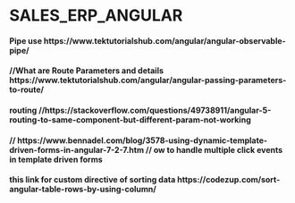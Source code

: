 # SALES_ERP_ANGULAR
<h4>Pipe use https://www.tektutorialshub.com/angular/angular-observable-pipe/</h4>

<h4>//What are Route Parameters and details https://www.tektutorialshub.com/angular/angular-passing-parameters-to-route/</h4>
<h4> routing //https://stackoverflow.com/questions/49738911/angular-5-routing-to-same-component-but-different-param-not-working</h4>
<h4>
  // https://www.bennadel.com/blog/3578-using-dynamic-template-driven-forms-in-angular-7-2-7.htm
  // ow to handle multiple click events in template driven forms
  </h4>
  
  <h4>this link for custom directive of sorting data
  https://codezup.com/sort-angular-table-rows-by-using-column/
  </h4>
